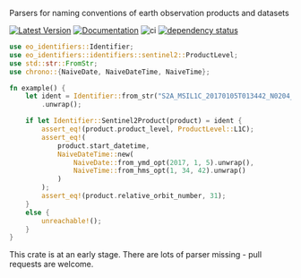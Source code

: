 Parsers for naming conventions of earth observation products and datasets

[![Latest Version](https://img.shields.io/crates/v/eo-identifiers.svg)](https://crates.io/crates/eo-identifiers)
[![Documentation](https://docs.rs/eo-identifiers/badge.svg)](https://docs.rs/eo-identifiers)
![ci](https://github.com/nmandery/eo-identifiers/workflows/CI/badge.svg)
[![dependency status](https://deps.rs/repo/github/nmandery/eo-identifiers/status.svg)](https://deps.rs/repo/github/nmandery/eo-identifiers)

```rust
use eo_identifiers::Identifier;
use eo_identifiers::identifiers::sentinel2::ProductLevel;
use std::str::FromStr;
use chrono::{NaiveDate, NaiveDateTime, NaiveTime};

fn example() {
    let ident = Identifier::from_str("S2A_MSIL1C_20170105T013442_N0204_R031_T53NMJ_20170105T013443")
        .unwrap();

    if let Identifier::Sentinel2Product(product) = ident {
        assert_eq!(product.product_level, ProductLevel::L1C);
        assert_eq!(
            product.start_datetime,
            NaiveDateTime::new(
                NaiveDate::from_ymd_opt(2017, 1, 5).unwrap(),
                NaiveTime::from_hms_opt(1, 34, 42).unwrap()
            )
        );
        assert_eq!(product.relative_orbit_number, 31);
    }
    else {
        unreachable!();
    }
}
```

This crate is at an early stage. There are lots of parser missing - pull requests are welcome. 
